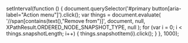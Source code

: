 setInterval(function () {
  document.querySelector('#primary button[aria-label="Action menu"]').click();
  var things = document.evaluate(
    '//span[contains(text(),"Remove from")]',
    document,
    null,
    XPathResult.ORDERED_NODE_SNAPSHOT_TYPE,
    null
  );
  for (var i = 0; i < things.snapshotLength; i++) {
    things.snapshotItem(i).click();
  }
}, 1000);
